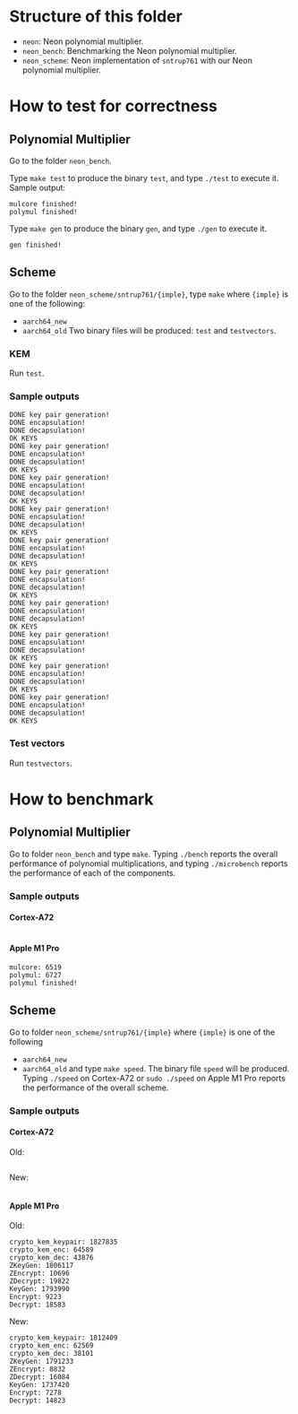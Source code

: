 
# Structure of this folder

- `neon`: Neon polynomial multiplier.
- `neon_bench`: Benchmarking the Neon polynomial multiplier.
- `neon_scheme`: Neon implementation of `sntrup761` with our Neon polynomial multiplier.

# How to test for correctness

## Polynomial Multiplier

Go to the folder `neon_bench`.

Type `make test` to produce the binary `test`, and type `./test` to execute it.
Sample output:
```
mulcore finished!
polymul finished!
```

Type `make gen` to produce the binary `gen`, and type `./gen` to execute it.
```
gen finished!
```

## Scheme

Go to the folder `neon_scheme/sntrup761/{imple}`, type `make` where `{imple}` is one of the following:
- `aarch64_new`
- `aarch64_old`
Two binary files will be produced: `test` and `testvectors`.

### KEM

Run `test`.

### Sample outputs
```
DONE key pair generation!
DONE encapsulation!
DONE decapsulation!
OK KEYS
DONE key pair generation!
DONE encapsulation!
DONE decapsulation!
OK KEYS
DONE key pair generation!
DONE encapsulation!
DONE decapsulation!
OK KEYS
DONE key pair generation!
DONE encapsulation!
DONE decapsulation!
OK KEYS
DONE key pair generation!
DONE encapsulation!
DONE decapsulation!
OK KEYS
DONE key pair generation!
DONE encapsulation!
DONE decapsulation!
OK KEYS
DONE key pair generation!
DONE encapsulation!
DONE decapsulation!
OK KEYS
DONE key pair generation!
DONE encapsulation!
DONE decapsulation!
OK KEYS
DONE key pair generation!
DONE encapsulation!
DONE decapsulation!
OK KEYS
DONE key pair generation!
DONE encapsulation!
DONE decapsulation!
OK KEYS
```

### Test vectors

Run `testvectors`.

# How to benchmark

## Polynomial Multiplier

Go to folder `neon_bench` and type `make`.
Typing `./bench` reports the overall performance of polynomial multiplications,
and typing `./microbench` reports the performance of each of the components.

### Sample outputs

#### Cortex-A72

```

```

#### Apple M1 Pro

```
mulcore: 6519
polymul: 6727
polymul finished!
```

## Scheme

Go to folder `neon_scheme/sntrup761/{imple}` where `{imple}` is one of the following
- `aarch64_new`
- `aarch64_old`
and type `make speed`.
The binary file `speed` will be produced.
Typing `./speed` on Cortex-A72 or `sudo ./speed` on Apple M1 Pro reports the performance of the overall scheme.

### Sample outputs

#### Cortex-A72

Old:
```

```

New:
```

```

#### Apple M1 Pro

Old:
```
crypto_kem_keypair: 1827835
crypto_kem_enc: 64589
crypto_kem_dec: 43876
ZKeyGen: 1806117
ZEncrypt: 10696
ZDecrypt: 19822
KeyGen: 1793990
Encrypt: 9223
Decrypt: 18583
```

New:
```
crypto_kem_keypair: 1812409
crypto_kem_enc: 62569
crypto_kem_dec: 38101
ZKeyGen: 1791233
ZEncrypt: 8832
ZDecrypt: 16084
KeyGen: 1737420
Encrypt: 7278
Decrypt: 14823
```


